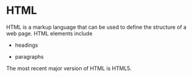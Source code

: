  # HTML

HTML is a markup language that can be used to define the structure of a web page. HTML elements include

* headings
* paragraphs


The most recent major version of HTML is HTML5.